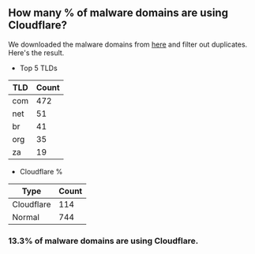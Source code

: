 ## How many % of malware domains are using Cloudflare?


We downloaded the malware domains from [here](https://urlhaus.abuse.ch) and filter out duplicates.
Here's the result.


[//]: # (start replacement)


- Top 5 TLDs

| TLD | Count |
| --- | --- |
| com | 472 |
| net | 51 |
| br | 41 |
| org | 35 |
| za | 19 |


- Cloudflare %

| Type | Count |
| --- | --- |
| Cloudflare | 114 |
| Normal | 744 |


### 13.3% of malware domains are using Cloudflare.